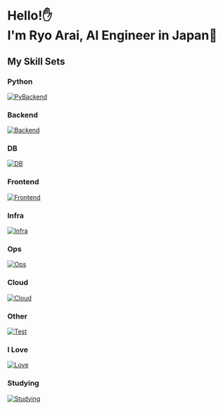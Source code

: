 <h1>
  Hello!✋<br/>
  I'm Ryo Arai, AI Engineer in Japan🗾<br/>
</h1>

## My Skill Sets

### Python

[![PyBackend](https://go-skill-icons.vercel.app/api/icons?i=py,langchain,llamaindex,streamlit,gradio,pytorch,lightning,tensorflow,scikitlearn,opencv,matplotlib,pandas,scipy,fastapi,flask,sqlalchemy,huggingface,sphinx,pytest&perline=10)](https://go-skill-icons.vercel.app/api)

### Backend

[![Backend](https://go-skill-icons.vercel.app/api/icons?i=java,spring,springdatajpa,springsecurity,hibernate,gradle,go,gorm,fiber,grpc,bun,express,nodejs,strapi,stripe,apollo,graphql,lua,luau&perline=10)](https://go-skill-icons.vercel.app/api)

### DB

[![DB](https://go-skill-icons.vercel.app/api/icons?i=postgresql,mariadb,mysql,sqlite,redis,mongodb,qdrant,pinecone,planetscale&perline=10)](https://go-skill-icons.vercel.app/api)

### Frontend

[![Frontend](https://go-skill-icons.vercel.app/api/icons?i=typescript,react,redux,nextjs,authjs,vue,vuetify,nuxtjs,jest,vite,vitest,playwright,materialui,tailwind&perline=10)](https://go-skill-icons.vercel.app/api)

### Infra

[![Infra](https://go-skill-icons.vercel.app/api/icons?i=docker,kubernetes,ansible,terraform,vagrant,virtualbox&perline=10)](https://go-skill-icons.vercel.app/api)

### Ops

[![Ops](https://go-skill-icons.vercel.app/api/icons?i=prometheus,grafana,sentry,github,githubactions,jenkins&perline=10)](https://go-skill-icons.vercel.app/api)

### Cloud

[![Cloud](https://go-skill-icons.vercel.app/api/icons?i=aws,gcp,azure,cloudflare&perline=10)](https://go-skill-icons.vercel.app/api)

### Other

[![Test](https://go-skill-icons.vercel.app/api/icons?i=bash,regex,selenium,cmake&perline=10)](https://go-skill-icons.vercel.app/api)

### I Love

[![Love](https://go-skill-icons.vercel.app/api/icons?i=arch,lazyvim,neovim,telescope,vim,alacritty,tmux,duckduckgo,latex,md,yaml,mermaid,bash,podman,pytorch,pytest,go,fiber,gorm,java,graphql,postgresql,bun,nextjs,nuxtjs,materialui,githubactions,swagger,aws&perline=10)](https://go-skill-icons.vercel.app/api)

### Studying

[![Studying](https://go-skill-icons.vercel.app/api/icons?i=kali,cpp,qt,assembly,rust,actix,tauri,yew,wasm,surrealdb,scala,matlab,r,kubernetes,helm,raspberrypi,arduino,ros,dart,flutter,android,androidstudio,kotlin,kafka,elasticsearch,supabase,aws,gcp,azure,angular,svelte,reactnative,chartjs,threejs,nestjs,prisma,cs,dotnet,gin,blender,godot,unrealengine&perline=10)](https://go-skill-icons.vercel.app/api)
